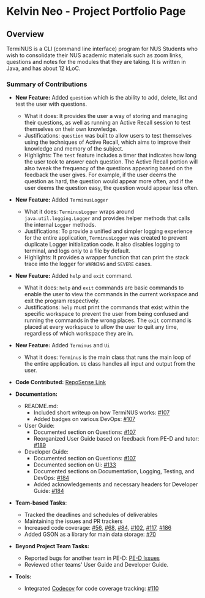 # Kelvin Neo - Project Portfolio Page

## Overview

TermiNUS is a CLI (command line interface) program for NUS Students who wish to consolidate their
NUS academic materials such as zoom links, questions and notes for the modules that they are taking.
It is written in Java, and has about 12 kLoC.

### Summary of Contributions

- **New Feature:** Added `question` which is the ability to add, delete, list and test the user 
with questions.
  - What it does: It provides the user a way of storing and managing their questions, as well as 
  running an Active Recall session to test themselves on their own knowledge.
  - Justifications: `question` was built to allow users to test themselves using the techniques of 
  Active Recall, which aims to improve their knowledge and memory of the subject.
  - Highlights: The `test` feature includes a timer that indicates how long the user took to answer 
  each question. The Active Recall portion will also tweak the frequency of the questions appearing 
  based on the feedback the user gives. For example, if the user deems the question as hard, the 
  question would appear more often, and if the user deems the question easy, the question would 
  appear less often.
- **New Feature:** Added `TerminusLogger`
  - What it does: `TerminusLogger` wraps around `java.util.logging.Logger` and provides helper 
  methods that calls the internal `Logger` methods.
  - Justifications: To provide a unified and simpler logging experience for the entire application, 
  `TerminusLogger` was created to prevent duplicate Logger initialization code. It also disables 
  logging to terminal, and logs only to a file by default.
  - Highlights: It provides a wrapper function that can print the stack trace into the logger for 
  `WARNING` and `SEVERE` cases.
- **New Feature:** Added `help` and `exit` command.
  - What it does: `help` and `exit` commands are basic commands to enable the user to view the 
  commands in the current workspace and exit the program respectively.
  - Justifications: `help` must print the commands that exist within the specific workspace to 
  prevent the user from being confused and running the commands in the wrong places. The `exit` 
  command is placed at every workspace to allow the user to quit any time, regardless of which 
  workspace they are in.
- **New Feature:** Added `Terminus` and `Ui`
  - What it does: `Terminus` is the main class that runs the main loop of the entire application.
    `Ui` class handles all input and output from the user.
- **Code Contributed:** [RepoSense Link](https://nus-cs2113-ay2122s1.github.io/tp-dashboard/?search=kelvneo&sort=groupTitle&sortWithin=title&timeframe=commit&mergegroup=&groupSelect=groupByRepos&breakdown=true&checkedFileTypes=docs~functional-code~test-code~other&since=2021-09-25&tabOpen=true&tabType=authorship&tabAuthor=kelvneo&tabRepo=AY2122S1-CS2113T-T10-2%2Ftp%5Bmaster%5D&authorshipIsMergeGroup=false&authorshipFileTypes=docs~functional-code~test-code~other&authorshipIsBinaryFileTypeChecked=false)



- **Documentation:**
  - README.md:
    - Included short writeup on how TermiNUS works: [#107](https://github.com/AY2122S1-CS2113T-T10-2/tp/pull/107)
    - Added badges on various DevOps: [#107](https://github.com/AY2122S1-CS2113T-T10-2/tp/pull/107)
  - User Guide:
    - Documented section on Questions: [#107](https://github.com/AY2122S1-CS2113T-T10-2/tp/pull/107)
    - Reorganized User Guide based on feedback from PE-D and tutor: [#189](https://github.com/AY2122S1-CS2113T-T10-2/tp/pull/189)
  - Developer Guide:
    - Documented section on Questions: [#107](https://github.com/AY2122S1-CS2113T-T10-2/tp/pull/107)
    - Documented section on Ui: [#133](https://github.com/AY2122S1-CS2113T-T10-2/tp/pull/133)
    - Documented sections on Documentation, Logging, Testing, and DevOps: [#184](https://github.com/AY2122S1-CS2113T-T10-2/tp/pull/184)
    - Added acknowledgements and necessary headers for Developer Guide: [#184](https://github.com/AY2122S1-CS2113T-T10-2/tp/pull/184) 
- **Team-based Tasks**:
  - Tracked the deadlines and schedules of deliverables
  - Maintaining the issues and PR trackers
  - Increased code coverage: [#56](https://github.com/AY2122S1-CS2113T-T10-2/tp/pull/56), 
  [#68](https://github.com/AY2122S1-CS2113T-T10-2/tp/pull/68),
  [#84](https://github.com/AY2122S1-CS2113T-T10-2/tp/pull/84),
  [#102](https://github.com/AY2122S1-CS2113T-T10-2/tp/pull/102),
  [#117](https://github.com/AY2122S1-CS2113T-T10-2/tp/pull/117),
  [#186](https://github.com/AY2122S1-CS2113T-T10-2/tp/pull/186)
  - Added GSON as a library for main data storage: [#70](https://github.com/AY2122S1-CS2113T-T10-2/tp/pull/70)
- **Beyond Project Team Tasks:**
  - Reported bugs for another team in PE-D: [PE-D Issues](https://github.com/kelvneo/ped/issues)
  - Reviewed other teams' User Guide and Developer Guide.
- **Tools:**
  - Integrated [Codecov](https://codecov.io) for code coverage tracking: [#110](https://github.com/AY2122S1-CS2113T-T10-2/tp/pull/110)
